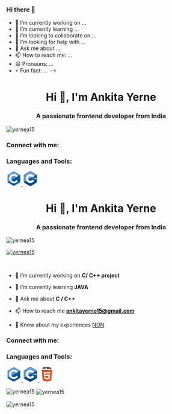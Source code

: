 ### Hi there 👋

- 🔭 I’m currently working on ...
- 🌱 I’m currently learning ...
- 👯 I’m looking to collaborate on ...
- 🤔 I’m looking for help with ...
- 💬 Ask me about ...
- 📫 How to reach me: ...
- 😄 Pronouns: ...
- ⚡ Fun fact: ...
-->
<h1 align="center">Hi 👋, I'm Ankita Yerne</h1>
<h3 align="center">A passionate frontend developer from India</h3>

<p align="left"> <img src="https://komarev.com/ghpvc/?username=yernea15&label=Profile%20views&color=0e75b6&style=flat" alt="yernea15" /> </p>

<h3 align="left">Connect with me:</h3>
<p align="left">
</p>

<h3 align="left">Languages and Tools:</h3>
<p align="left"> <a href="https://www.cprogramming.com/" target="_blank" rel="noreferrer"> <img src="https://raw.githubusercontent.com/devicons/devicon/master/icons/c/c-original.svg" alt="c" width="40" height="40"/> </a> <a href="https://www.w3schools.com/cpp/" target="_blank" rel="noreferrer"> <img src="https://raw.githubusercontent.com/devicons/devicon/master/icons/cplusplus/cplusplus-original.svg" alt="cplusplus" width="40" height="40"/> </a> </p>
<h1 align="center">Hi 👋, I'm Ankita Yerne</h1>
<h3 align="center">A passionate frontend developer from India</h3>

<p align="left"> <img src="https://komarev.com/ghpvc/?username=yernea15&label=Profile%20views&color=0e75b6&style=flat" alt="yernea15" /> </p>

<p align="left"> <a href="https://github.com/ryo-ma/github-profile-trophy"><img src="https://github-profile-trophy.vercel.app/?username=yernea15" alt="yernea15" /></a> </p>

<p align="left"> <a href="https://twitter.com/" target="blank"><img src="https://img.shields.io/twitter/follow/?logo=twitter&style=for-the-badge" alt="" /></a> </p>

- 🔭 I’m currently working on **C/ C++ project**

- 🌱 I’m currently learning **JAVA**

- 💬 Ask me about **C / C++**

- 📫 How to reach me **ankitayerne15@gmail.com**

- 📄 Know about my experiences [NON](NON)

<h3 align="left">Connect with me:</h3>
<p align="left">
</p>

<h3 align="left">Languages and Tools:</h3>
<p align="left"> <a href="https://www.cprogramming.com/" target="_blank" rel="noreferrer"> <img src="https://raw.githubusercontent.com/devicons/devicon/master/icons/c/c-original.svg" alt="c" width="40" height="40"/> </a> <a href="https://www.w3schools.com/cpp/" target="_blank" rel="noreferrer"> <img src="https://raw.githubusercontent.com/devicons/devicon/master/icons/cplusplus/cplusplus-original.svg" alt="cplusplus" width="40" height="40"/> </a> <a href="https://www.w3.org/html/" target="_blank" rel="noreferrer"> <img src="https://raw.githubusercontent.com/devicons/devicon/master/icons/html5/html5-original-wordmark.svg" alt="html5" width="40" height="40"/> </a> </p>

<p><img align="left" src="https://github-readme-stats.vercel.app/api/top-langs?username=yernea15&show_icons=true&locale=en&layout=compact" alt="yernea15" /></p>

<p>&nbsp;<img align="center" src="https://github-readme-stats.vercel.app/api?username=yernea15&show_icons=true&locale=en" alt="yernea15" /></p>

<p><img align="center" src="https://github-readme-streak-stats.herokuapp.com/?user=yernea15&" alt="yernea15" /></p>

